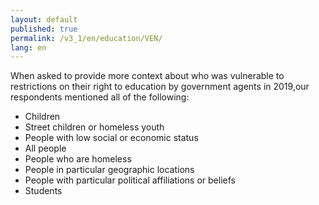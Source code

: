 ```yaml
---
layout: default
published: true
permalink: /v3_1/en/education/VEN/
lang: en
---
```


When asked to provide more context about who was vulnerable to restrictions on their right to education by government agents in 2019,our respondents mentioned all of the following:

-	Children
-	Street children or homeless youth
-	People with low social or economic status
-	All people
-	People who are homeless
-	People in particular geographic locations
-	People with particular political affiliations or beliefs
-	Students
